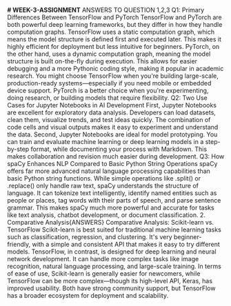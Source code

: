 **# WEEK-3-ASSIGNMENT**
ANSWERS TO QUESTION 1,2,3
Q1: 
Primary Differences Between TensorFlow and PyTorch
TensorFlow and PyTorch are both powerful deep learning frameworks, but they differ in how they handle computation graphs. TensorFlow uses a static computation graph, which means the model structure is defined first and executed later. This makes it highly efficient for deployment but less intuitive for beginners. PyTorch, on the other hand, uses a dynamic computation graph, meaning the model structure is built on-the-fly during execution. This allows for easier debugging and a more Pythonic coding style, making it popular in academic research.
You might choose TensorFlow when you're building large-scale, production-ready systems—especially if you need mobile or embedded device support. PyTorch is a better choice when you're experimenting, doing research, or building models that require flexibility.
Q2: 
Two Use Cases for Jupyter Notebooks in AI Development
First, Jupyter Notebooks are excellent for exploratory data analysis. Developers can load datasets, clean them, visualize trends, and test ideas quickly. The combination of code cells and visual outputs makes it easy to experiment and understand the data.
Second, Jupyter Notebooks are ideal for model prototyping. You can train and evaluate machine learning or deep learning models in a step-by-step format, while documenting your process with Markdown. This makes collaboration and revision much easier during development.
Q3:
How spaCy Enhances NLP Compared to Basic Python String Operations
spaCy offers far more advanced natural language processing capabilities than basic Python string functions. While simple operations like .split() or .replace() only handle raw text, spaCy understands the structure of language. It can tokenize text intelligently, identify named entities such as people or places, tag words with their parts of speech, and parse sentence grammar. This makes spaCy much more powerful and accurate for tasks like text analysis, chatbot development, or document classification.
2. Comparative Analysis{ANSWERS}
Comparative Analysis: Scikit-learn vs. TensorFlow
Scikit-learn is best suited for traditional machine learning tasks such as classification, regression, and clustering. It's very beginner-friendly, with a simple and consistent API that makes it easy to try different models. TensorFlow, in contrast, is designed for deep learning and neural network development. It can handle more complex tasks like image recognition, natural language processing, and large-scale training.
In terms of ease of use, Scikit-learn is generally easier for newcomers, while TensorFlow can be more complex—though its high-level API, Keras, has improved usability. Both have strong community support, but TensorFlow has a broader ecosystem for deployment and scalability.

